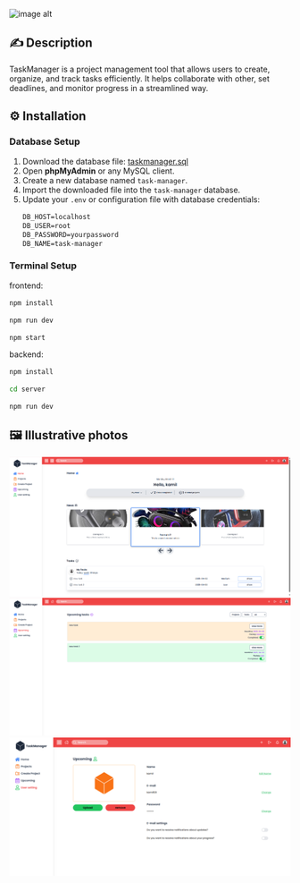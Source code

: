 ![image alt](https://github.com/0H3rY0/Task-Manager/blob/0f329a1a7b83b96758e630a23297637144cb7a5b/%F0%9F%92%BBTaskManager.png)

## ✍️ Description
TaskManager is a project management tool that allows users to create, organize, and track tasks efficiently. It helps collaborate with other, set deadlines, and monitor progress in a streamlined way.

## ⚙️ Installation

### Database Setup

1. Download the database file: [taskmanager.sql](database/taskmanager.sql)
2. Open **phpMyAdmin** or any MySQL client.
3. Create a new database named `task-manager`.
4. Import the downloaded file into the `task-manager` database.
5. Update your `.env` or configuration file with database credentials:
   ```env
   DB_HOST=localhost
   DB_USER=root
   DB_PASSWORD=yourpassword
   DB_NAME=task-manager

### Terminal Setup
frontend: 

```bash
npm install
```

```bash
npm run dev
```

```bash
npm start
```

backend: 

```bash
npm install
```

```bash
cd server
```

```bash
npm run dev
```

## 🖼️ Illustrative photos
![image alt](https://github.com/0H3rY0/Task-Manager/blob/e0158f9f549e0c3a9833447ffb7445e4969db4fa/Home.png)
![image alt](https://github.com/0H3rY0/Task-Manager/blob/e0158f9f549e0c3a9833447ffb7445e4969db4fa/Upcoming.png)
![image alt](https://github.com/0H3rY0/Task-Manager/blob/e0158f9f549e0c3a9833447ffb7445e4969db4fa/User.png)
